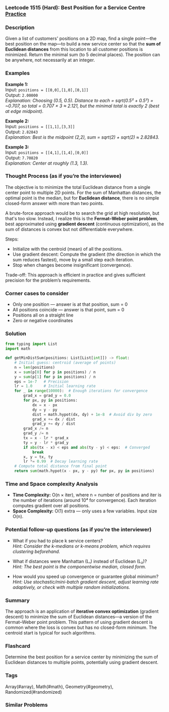 ### Leetcode 1515 (Hard): Best Position for a Service Centre [Practice](https://leetcode.com/problems/best-position-for-a-service-centre)

### Description  
Given a list of customers' positions on a 2D map, find a single point—the best position on the map—to build a new service center so that the **sum of Euclidean distances** from this location to all customer positions is minimized. Return the minimal sum (to 5 decimal places). The position can be anywhere, not necessarily at an integer.

### Examples  

**Example 1:**  
Input: `positions = [[0,0],[1,0],[0,1]]`  
Output: `2.00000`  
*Explanation: Choosing (0.5, 0.5). Distance to each = sqrt(0.5² + 0.5²) = ~0.707, so total = 0.707 × 3 ≈ 2.121, but the minimal total is exactly 2 (best at edge midpoint).* 

**Example 2:**  
Input: `positions = [[1,1],[3,3]]`  
Output: `2.82843`  
*Explanation: Best is the midpoint (2,2), sum = sqrt(2) + sqrt(2) ≈ 2.82843.*

**Example 3:**  
Input: `positions = [[4,1],[1,4],[0,0]]`  
Output: `7.70820`  
*Explanation: Center at roughly (1.3, 1.3).* 


### Thought Process (as if you’re the interviewee)  
The objective is to minimize the total Euclidean distance from a single center point to multiple 2D points. For the sum of Manhattan distances, the optimal point is the median, but for **Euclidean distance**, there is no simple closed-form answer with more than two points. 

A brute-force approach would be to search the grid at high resolution, but that's too slow. Instead, I realize this is the **Fermat–Weber point problem**, best approximated using **gradient descent** (continuous optimization), as the sum of distances is convex but not differentiable everywhere.

Steps:
- Initialize with the centroid (mean) of all the positions.
- Use gradient descent: Compute the gradient (the direction in which the sum reduces fastest), move by a small step each iteration.
- Stop when changes become insignificant (convergence).

Trade-off: This approach is efficient in practice and gives sufficient precision for the problem’s requirements.


### Corner cases to consider  
- Only one position — answer is at that position, sum = 0
- All positions coincide — answer is that point, sum = 0
- Positions all on a straight line
- Zero or negative coordinates


### Solution

```python
from typing import List
import math

def getMinDistSum(positions: List[List[int]]) -> float:
    # Initial guess: centroid (average of points)
    n = len(positions)
    x = sum(p[0] for p in positions) / n
    y = sum(p[1] for p in positions) / n
    eps = 1e-7   # Precision
    lr = 1.0     # Initial learning rate
    for _ in range(10000):  # Enough iterations for convergence
        grad_x = grad_y = 0.0
        for px, py in positions:
            dx = x - px
            dy = y - py
            dist = math.hypot(dx, dy) + 1e-8  # Avoid div by zero
            grad_x += dx / dist
            grad_y += dy / dist
        grad_x /= n
        grad_y /= n
        tx = x - lr * grad_x
        ty = y - lr * grad_y
        if abs(tx - x) < eps and abs(ty - y) < eps:  # Converged
            break
        x, y = tx, ty
        lr *= 0.99  # Decay learning rate
    # Compute total distance from final point
    return sum(math.hypot(x - px, y - py) for px, py in positions)
```

### Time and Space complexity Analysis  

- **Time Complexity:** O(n × iter), where n = number of positions and iter is the number of iterations (around 10⁴ for convergence). Each iteration computes gradient over all positions.
- **Space Complexity:** O(1) extra — only uses a few variables. Input size O(n).


### Potential follow-up questions (as if you’re the interviewer)  

- What if you had to place k service centers?  
  *Hint: Consider the k-medians or k-means problem, which requires clustering beforehand.*

- What if distances were Manhattan (L₁) instead of Euclidean (L₂)?  
  *Hint: The best point is the componentwise median, closed form.*

- How would you speed up convergence or guarantee global minimum?  
  *Hint: Use stochastic/mini-batch gradient descent, adjust learning rate adaptively, or check with multiple random initializations.*

### Summary
The approach is an application of **iterative convex optimization** (gradient descent) to minimize the sum of Euclidean distances—a version of the Fermat–Weber point problem. This pattern of using gradient descent is common where the loss is convex but has no closed-form minimum. The centroid start is typical for such algorithms.


### Flashcard
Determine the best position for a service center by minimizing the sum of Euclidean distances to multiple points, potentially using gradient descent.

### Tags
Array(#array), Math(#math), Geometry(#geometry), Randomized(#randomized)

### Similar Problems
